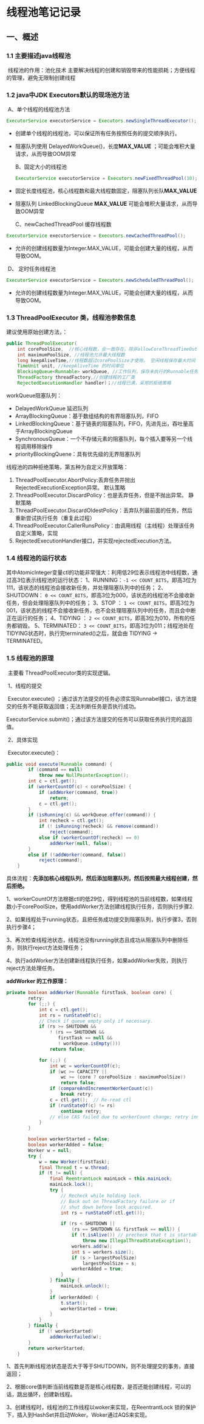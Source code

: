 # 线程池笔记记录

## 一、概述

### 1.1 主要描述java线程池

​	线程池的作用：池化技术 主要解决线程的创建和销毁带来的性能损耗；方便线程的管理，避免无限制创建线程

### 1.2 java中JDK Executors默认的现场池方法

​	A、单个线程的线程池方法

```java
ExecutorService executorService = Executors.newSingleThreadExecutor();
```

- 创建单个线程的线程池，可以保证所有任务按照任务的提交顺序执行。

- 阻塞队列使用 DelayedWorkQueue()，长度**MAX_VALUE** ；可能会堆积大量请求，从而导致OOM异常

  B、固定大小的线程池

  ```java
  ExecutorService executorService = Executors.newFixedThreadPool(10);
  ```

- 固定长度线程池，核心线程数和最大线程数固定，阻塞队列长队**MAX_VALUE**  

- 阻塞队列 LinkedBlockingQueue **MAX_VALUE**  可能会堆积大量请求，从而导致OOM异常

    C、newCachedThreadPool 缓存线程数

```java
ExecutorService executorService = Executors.newCachedThreadPool();
```

- 允许的创建线程数量为Integer.MAX_VALUE，可能会创建大量的线程，从而导致OOM。

​	D、 定时任务线程池

```java
ExecutorService executorService = Executors.newScheduledThreadPool();
```

- 允许的创建线程数量为Integer.MAX_VALUE，可能会创建大量的线程，从而导致OOM。

### 1.3 ThreadPoolExecutor 类，线程池参数信息

建议使用原始创建方法，：

```java
public ThreadPoolExecutor(
    int corePoolSize,  //核心线程数，会一致存在，除非allowCoreThreadTimeOut=true
    int maximumPoolSize, //线程池允许最大线程数
    long keepAliveTime,//线程数超过corePoolSize才使用， 空闲线程保存最大时间
    TimeUnit unit, //keepAliveTime 的时间单位
    BlockingQueue<Runnable> workQueue, //工作队列，保存未执行的Runnable任务
    ThreadFactory threadFactory,//创建线程的工厂类
    RejectedExecutionHandler handler)；//线程已满，采用的拒绝策略
```

workQueue阻塞队列：

- DelayedWorkQueue 延迟队列
- ArrayBlockingQueue：基于数组结构的有界阻塞队列，FIFO
- LinkedBlockingQueue：基于链表的阻塞队列，FIFO，先进先出，吞吐量高于ArrayBlockingQueue
- SynchronousQueue：一个不存储元素的阻塞队列，每个插入要等另一个线程调用移除操作
- priorityBlockingQuene：具有优先级的无界阻塞队列

线程池的四种拒绝策略，第五种为自定义开放策略：

1. ThreadPoolExecutor.AbortPolicy:丢弃任务并抛出RejectedExecutionException异常。 默认策略 
2. ThreadPoolExecutor.DiscardPolicy：也是丢弃任务，但是不抛出异常。 静默策略
3. ThreadPoolExecutor.DiscardOldestPolicy：丢弃队列最前面的任务，然后重新尝试执行任务（重复此过程） 
4. ThreadPoolExecutor.CallerRunsPolicy：由调用线程（主线程）处理该任务自定义策略，实现
5. RejectedExecutionHandler接口，并实现rejectedExecution方法。

### 1.4 线程池的运行状态

​	其中AtomicInteger变量ctl的功能非常强大：利用低29位表示线程池中线程数，通过高3位表示线程池的运行状态：
 1、RUNNING：`-1 << COUNT_BITS`，即高3位为111，该状态的线程池会接收新任务，并处理阻塞队列中的任务；
 2、SHUTDOWN： `0 << COUNT_BITS`，即高3位为000，该状态的线程池不会接收新任务，但会处理阻塞队列中的任务；
 3、STOP ： `1 << COUNT_BITS`，即高3位为001，该状态的线程不会接收新任务，也不会处理阻塞队列中的任务，而且会中断正在运行的任务；
 4、TIDYING ： `2 << COUNT_BITS`，即高3位为010，所有的任务都销毁。
 5、TERMINATED： `3 << COUNT_BITS`，即高3位为011；线程池处在TIDYING状态时，执行完terminated()之后，就会由 TIDYING -> TERMINATED。

### 1.5 线程池的原理

​	主要看 ThreadPoolExecutor类的实现逻辑。

​	1、线程的提交

​		Executor.execute() ；通过该方法提交的任务必须实现Runnabel接口，该方法提交的任务不能获取返回值；无法判断任务是否执行成功。

​		ExecutorService.submit()；通过该方法提交的任务可以获取任务执行完的返回值。

​	2、具体实现

​		Executor.execute()：

```java
public void execute(Runnable command) {
        if (command == null)
            throw new NullPointerException();
        int c = ctl.get();
        if (workerCountOf(c) < corePoolSize) {
            if (addWorker(command, true))
                return;
            c = ctl.get();
        }
        if (isRunning(c) && workQueue.offer(command)) {
            int recheck = ctl.get();
            if (! isRunning(recheck) && remove(command))
                reject(command);
            else if (workerCountOf(recheck) == 0)
                addWorker(null, false);
        }
        else if (!addWorker(command, false))
            reject(command);
    }
```

具体流程：**先添加核心线程队列，然后添加阻塞队列，然后按照最大线程创建，然后拒绝。**

1、workerCountOf方法根据ctl的低29位，得到线程池的当前线程数，如果线程数小于corePoolSize，使用addWorker方法创建线程执行任务，否则执行步骤2.

2、如果线程处于running状态，且把任务成功提交到阻塞队列，执行步骤3，否则执行步骤4；

3、再次检查线程池状态，线程池没有running状态且成功从阻塞队列中删除任务，则执行reject方法处理任务；

4、执行addWorker方法创建新线程执行任务，如果addWorker失败，则执行reject方法处理任务。

**addWorker 的工作原理：**

```java
private boolean addWorker(Runnable firstTask, boolean core) {
        retry:
        for (;;) {
            int c = ctl.get();
            int rs = runStateOf(c);
            // Check if queue empty only if necessary.
            if (rs >= SHUTDOWN &&
                ! (rs == SHUTDOWN &&
                   firstTask == null &&
                   ! workQueue.isEmpty()))
                return false;

            for (;;) {
                int wc = workerCountOf(c);
                if (wc >= CAPACITY ||
                    wc >= (core ? corePoolSize : maximumPoolSize))
                    return false;
                if (compareAndIncrementWorkerCount(c))
                    break retry;
                c = ctl.get();  // Re-read ctl
                if (runStateOf(c) != rs)
                    continue retry;
                // else CAS failed due to workerCount change; retry inner loop
            }
        }

        boolean workerStarted = false;
        boolean workerAdded = false;
        Worker w = null;
        try {
            w = new Worker(firstTask);
            final Thread t = w.thread;
            if (t != null) {
                final ReentrantLock mainLock = this.mainLock;
                mainLock.lock();
                try {
                    // Recheck while holding lock.
                    // Back out on ThreadFactory failure or if
                    // shut down before lock acquired.
                    int rs = runStateOf(ctl.get());

                    if (rs < SHUTDOWN ||
                        (rs == SHUTDOWN && firstTask == null)) {
                        if (t.isAlive()) // precheck that t is startable
                            throw new IllegalThreadStateException();
                        workers.add(w);
                        int s = workers.size();
                        if (s > largestPoolSize)
                            largestPoolSize = s;
                        workerAdded = true;
                    }
                } finally {
                    mainLock.unlock();
                }
                if (workerAdded) {
                    t.start();
                    workerStarted = true;
                }
            }
        } finally {
            if (! workerStarted)
                addWorkerFailed(w);
        }
        return workerStarted;
    }
```

1、首先判断线程池状态是否大于等于SHUTDOWN，则不处理提交的事务，直接返回；

2、根据core值判断当前线程数是否是核心线程数，是否还能创建线程，可以的话，跳出循环，创建新线程。

3、创建线程时，线程池的工作线程以woker来实现，在ReentrantLock 锁的保护下，插入到HashSet并启动Woker。Woker通过AQS来实现。